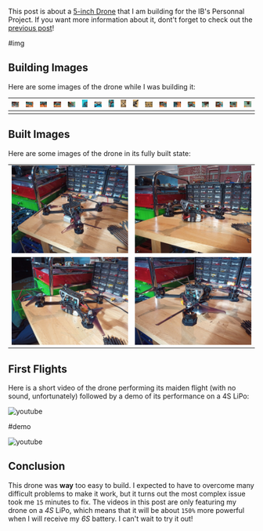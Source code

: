 This post is about a [5-inch Drone](../5-inch-Drone-Parts/) that I am building for the IB's Personnal Project. If you want more information about it, dont't forget to check out the [previous post](../5-inch-Drone-Parts/)!

#img

## Building Images

Here are some images of the drone while I was building it:

| ![](IMG_20201020_123835_1.min.jpg) | ![](IMG_20201020_124230_4.min.jpg) | ![](IMG_20201020_135410_2.min.jpg) | ![](IMG_20201020_140346_2.min.jpg) | ![](IMG_20201020_153649_6.min.jpg) | ![](IMG_20201020_153935_7.min.jpg) | ![](IMG_20201020_155702_2.min.jpg) | ![](IMG_20201020_160416_4.min.jpg) | ![](IMG_20201020_162751_5.min.jpg) | ![](IMG_20201020_164236_7.min.jpg) | ![](IMG_20201020_170452_5.min.jpg) | ![](IMG_20201021_172430_6.min.jpg) | ![](IMG_20201021_172438_9.min.jpg) | ![](IMG_20201021_175222_4.min.jpg) | ![](IMG_20201021_175224_1.min.jpg) | ![](IMG_20201021_180740_8.min.jpg) | ![](IMG_20201021_193042_7.min.jpg) | ![](IMG_20201021_192300_9.min.jpg) |
| ---------------------------------- | ---------------------------------- | ---------------------------------- | ---------------------------------- | ---------------------------------- | ---------------------------------- | ---------------------------------- | ---------------------------------- | ---------------------------------- | ---------------------------------- | ---------------------------------- | ---------------------------------- | ---------------------------------- | ---------------------------------- | ---------------------------------- | ---------------------------------- | ---------------------------------- | ---------------------------------- |
|                                    |                                    |                                    |                                    |                                    |                                    |                                    |                                    |                                    |                                    |                                    |                                    |                                    |                                    |                                    |                                    |                                    |                                    |

## Built Images

Here are some images of the drone in its fully built state:

|                                    |                                    |
| ---------------------------------- | ---------------------------------- |
| ![](IMG_20201022_100526_7.min.jpg) | ![](IMG_20201022_100533_4.min.jpg) |
| ![](IMG_20201022_100537_8.min.jpg) | ![](IMG_20201022_100546_8.min.jpg) |

## First Flights

Here is a short video of the drone performing its maiden flight (with no sound, unfortunately) followed by a demo of its performance on a 4S LiPo:

![youtube](https://www.youtube.com/embed/EDZ0F5PxoHg)

#demo

![youtube](https://www.youtube.com/embed/yyGEHibcRVo)

## Conclusion

This drone was **way** too easy to build. I expected to have to overcome many difficult problems to make it work, but it turns out the most complex issue took me `15` minutes to fix. The videos in this post are only featuring my drone on a _4S_ LiPo, which means that it will be about `150%` more powerful when I will receive my _6S_ battery. I can't wait to try it out!
